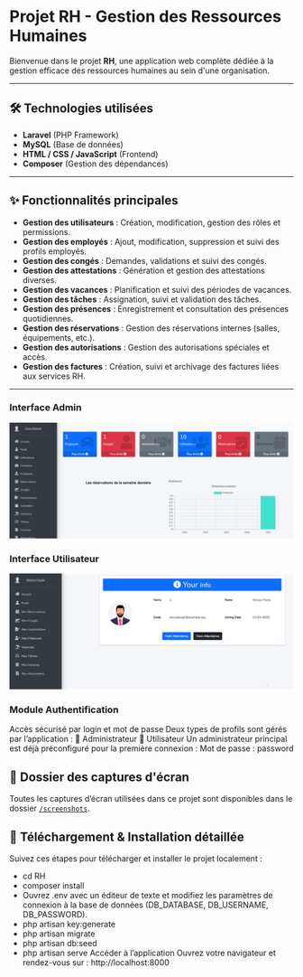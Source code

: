 # Projet RH - Gestion des Ressources Humaines

Bienvenue dans le projet **RH**, une application web complète dédiée à la gestion efficace des ressources humaines au sein d'une organisation.

---

## 🛠 Technologies utilisées

- **Laravel** (PHP Framework)  
- **MySQL** (Base de données)  
- **HTML / CSS / JavaScript** (Frontend)  
- **Composer** (Gestion des dépendances)  

---

## ✨ Fonctionnalités principales

- **Gestion des utilisateurs** : Création, modification, gestion des rôles et permissions.  
- **Gestion des employés** : Ajout, modification, suppression et suivi des profils employés.  
- **Gestion des congés** : Demandes, validations et suivi des congés.  
- **Gestion des attestations** : Génération et gestion des attestations diverses.  
- **Gestion des vacances** : Planification et suivi des périodes de vacances.  
- **Gestion des tâches** : Assignation, suivi et validation des tâches.  
- **Gestion des présences** : Enregistrement et consultation des présences quotidiennes.  
- **Gestion des réservations** : Gestion des réservations internes (salles, équipements, etc.).  
- **Gestion des autorisations** : Gestion des autorisations spéciales et accès.  
- **Gestion des factures** : Création, suivi et archivage des factures liées aux services RH.  

---
### Interface Admin
![Login](screenshots/homeadmin.PNG)

### Interface Utilisateur
![Login](screenshots/profile-user.PNG)

### Module Authentification

Accès sécurisé par login et mot de passe
Deux types de profils sont gérés par l’application :
👤 Administrateur
👤 Utilisateur
Un administrateur principal est déjà préconfiguré pour la première connexion :
Mot de passe : password

## 📂 Dossier des captures d'écran

Toutes les captures d’écran utilisées dans ce projet sont disponibles dans le dossier [`/screenshots`](screenshots/).

## 🚀 Téléchargement & Installation détaillée

Suivez ces étapes pour télécharger et installer le projet localement :

- cd RH
- composer install
- Ouvrez .env avec un éditeur de texte et modifiez les paramètres de connexion à la base de données (DB_DATABASE, DB_USERNAME, DB_PASSWORD).
- php artisan key:generate
- php artisan migrate
- php artisan db:seed
- php artisan serve
Accéder à l’application
Ouvrez votre navigateur et rendez-vous sur : http://localhost:8000
